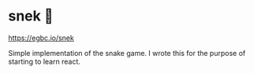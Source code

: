 # snek 🐍

https://egbc.io/snek

Simple implementation of the snake game. I wrote this for the purpose of starting to learn react.

